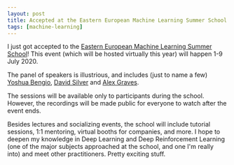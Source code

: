 ```yaml
---
layout: post
title: Accepted at the Eastern European Machine Learning Summer School!
tags: [machine-learning]
---
```


I just got accepted to the [Eastern European Machine Learning Summer School](https://www.eeml.eu/)! This event (which will be hosted virtually this year) will happen 1-9 July 2020. 

The panel of speakers is illustrious, and includes (just to name a few) [Yoshua Bengio](https://yoshuabengio.org/), [David Silver](https://www.davidsilver.uk/) and [Alex Graves](https://scholar.google.co.uk/citations?user=DaFHynwAAAAJ&hl=en).

The sessions will be available only to participants during the school. However, the recordings will be made public for everyone to watch after the event ends. 

Besides lectures and socializing events, the school will include tutorial sessions, 1:1 mentoring, virtual booths for companies, and more. I hope to deepen my knowledge in Deep Learning and Deep Reinforcement Learning (one of the major subjects approached at the school, and one I'm really into) and meet other practitioners. Pretty exciting stuff.
